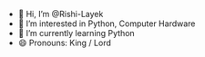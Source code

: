 - 👋 Hi, I’m @Rishi-Layek
- 👀 I’m interested in Python, Computer Hardware
- 🌱 I’m currently learning Python
- 😄 Pronouns: King / Lord

<!---
Rishi-Layek/Rishi-Layek is a ✨ special ✨ repository because its `README.md` (this file) appears on your GitHub profile.
You can click the Preview link to take a look at your changes.
--->
